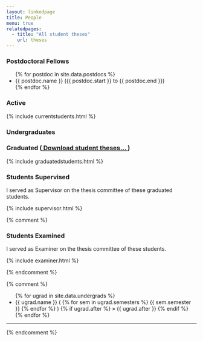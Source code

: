 ```yaml
---
layout: linkedpage
title: People
menu: true
relatedpages:
  - title: "All student theses"
    url: theses
---
```



### Postdoctoral Fellows

<ul>
{% for postdoc in site.data.postdocs %}
    <li>{{ postdoc.name }} <span class="smaller">({{ postdoc.start }} to {{ postdoc.end }})</span>
        <!-- <ul class="smaller"><li>After: {{ postdoc.after }}</li></ul> -->
    </li>
{% endfor %}
</ul>

### Active

{% include currentstudents.html %}

### Undergraduates


### Graduated (<a href="http://www.cs.sfu.ca/~ashriram/theses"> Download student theses... </a>)

{% include graduatedstudents.html %}

### Students Supervised

I served as Supervisor on the thesis committee of these graduated students.

{% include supervisor.html %}

{% comment %}

### Students Examined

I served as Examiner on the thesis committee of these students.

{% include examiner.html %}

{% endcomment %}

{% comment %}
<ul>
{% for ugrad in site.data.undergrads %}
    <li>{{ ugrad.name }}
        <span class="smaller">(
        {% for sem in ugrad.semesters %}
            {{ sem.semester }}
        {% endfor %}
        )
        {% if ugrad.after %}
            &raquo; {{ ugrad.after }}
        {% endif %}
        </span>
        <!--
        <ul class="smaller">
        {% for sem in ugrad.semesters %}
            <li>{{ sem.semester }} (Funding: {{ sem.funding }})</li>
        {% endfor %}
        </li>
        {% if ugrad.after %}
            <li>After: {{ ugrad.after }}</li>
        {% endif %}
        </ul>
        -->
    </li>
{% endfor %}
</ul>

<hr/>
{% endcomment %}